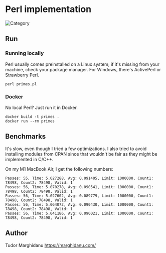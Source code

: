 # Perl implementation

![Category](https://img.shields.io/badge/Category-faithful-green)

## Run

### Running locally

Perl usually comes preinstalled on a Linux system; if it's missing from your machine, check your package manager. For Windows, there's ActivePerl or Strawberry Perl.

```
perl primes.pl
```

### Docker

No local Perl? Just run it in Docker.

```
docker build -t primes .
docker run --rm primes
```

## Benchmarks

It's slow, even though I tried a few optimizations. I also tried to avoid installing modules from CPAN since that wouldn't be fair as they might be implemented in C/C++. 

On my M1 MacBook Air, I get the following numbers:

```
Passes: 55, Time: 5.027288, Avg: 0.091405, Limit: 1000000, Count1: 78498, Count2: 78498, Valid: 1
Passes: 56, Time: 5.070278, Avg: 0.090541, Limit: 1000000, Count1: 78498, Count2: 78498, Valid: 1
Passes: 56, Time: 5.027602, Avg: 0.089779, Limit: 1000000, Count1: 78498, Count2: 78498, Valid: 1
Passes: 56, Time: 5.064072, Avg: 0.090430, Limit: 1000000, Count1: 78498, Count2: 78498, Valid: 1
Passes: 56, Time: 5.041186, Avg: 0.090021, Limit: 1000000, Count1: 78498, Count2: 78498, Valid: 1
```

## Author

Tudor Marghidanu
https://marghidanu.com/